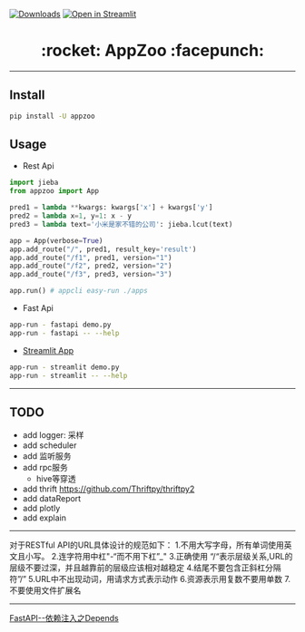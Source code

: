 [![Downloads](http://pepy.tech/badge/AppZoo)](http://pepy.tech/project/AppZoo)
[![Open in Streamlit](https://static.streamlit.io/badges/streamlit_badge_black_white.svg)](https://share.streamlit.io/jie-yuan/appzoo/apps_streamlit/demo.py)

<h1 align = "center">:rocket: AppZoo :facepunch:</h1>

---



## Install
```bash
pip install -U appzoo
```
## Usage
- Rest Api
```python
import jieba
from appzoo import App

pred1 = lambda **kwargs: kwargs['x'] + kwargs['y']
pred2 = lambda x=1, y=1: x - y
pred3 = lambda text='小米是家不错的公司': jieba.lcut(text)

app = App(verbose=True)
app.add_route("/", pred1, result_key='result')
app.add_route("/f1", pred1, version="1")
app.add_route("/f2", pred2, version="2")
app.add_route("/f3", pred3, version="3")

app.run() # appcli easy-run ./apps
```

- Fast Api
```bash
app-run - fastapi demo.py
app-run - fastapi -- --help
```

- [Streamlit App](https://share.streamlit.io/jie-yuan/appzoo/apps_streamlit/demo.py)
```bash
app-run - streamlit demo.py
app-run - streamlit -- --help
```


---
## TODO
- add logger: 采样
- add scheduler
- add 监听服务
- add rpc服务
    - hive等穿透
- add thrift https://github.com/Thriftpy/thriftpy2
- add dataReport
- add plotly
- add explain
---

对于RESTful API的URL具体设计的规范如下：
1.不用大写字母，所有单词使用英文且小写。
2.连字符用中杠"-“而不用下杠”_"
3.正确使用 “/“表示层级关系,URL的层级不要过深，并且越靠前的层级应该相对越稳定
4.结尾不要包含正斜杠分隔符”/”
5.URL中不出现动词，用请求方式表示动作
6.资源表示用复数不要用单数
7.不要使用文件扩展名

---
[FastAPI--依赖注入之Depends](https://blog.csdn.net/shykevin/article/details/106834526)